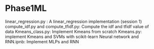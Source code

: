 # Phase1ML
linear_regression.py : A linear_regression implementation (session 1)
compute_idf.py and compute_tfidf.py: Compute the idf and tfidf value of data
Kmeans_class.py: Implement Kmeans from scratch
Kmeans.py: implement Kmeans and SVMs with scikit-learn
Neural network and RNN.ipnb: Implement MLPs and RNN
